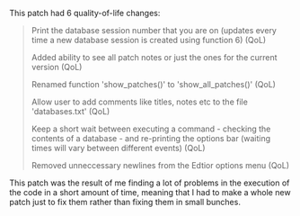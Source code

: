 This patch had 6 quality-of-life changes:
> Print the database session number that you are on (updates every time a new database session is created using function 6) (QoL)
> 
> Added ability to see all patch notes or just the ones for the current version (QoL)
> 
> Renamed function 'show_patches()' to 'show_all_patches()' (QoL)
> 
> Allow user to add comments like titles, notes etc to the file 'databases.txt' (QoL)
> 
> Keep a short wait between executing a command - checking the contents of a database - and re-printing the options bar (waiting times will vary between different events) (QoL)
> 
> Removed unneccessary newlines from the Edtior options menu (QoL)

This patch was the result of me finding a lot of problems in the execution of the code in a short amount of time, meaning that I had to make a whole new patch just to fix them rather than fixing them in small bunches.
